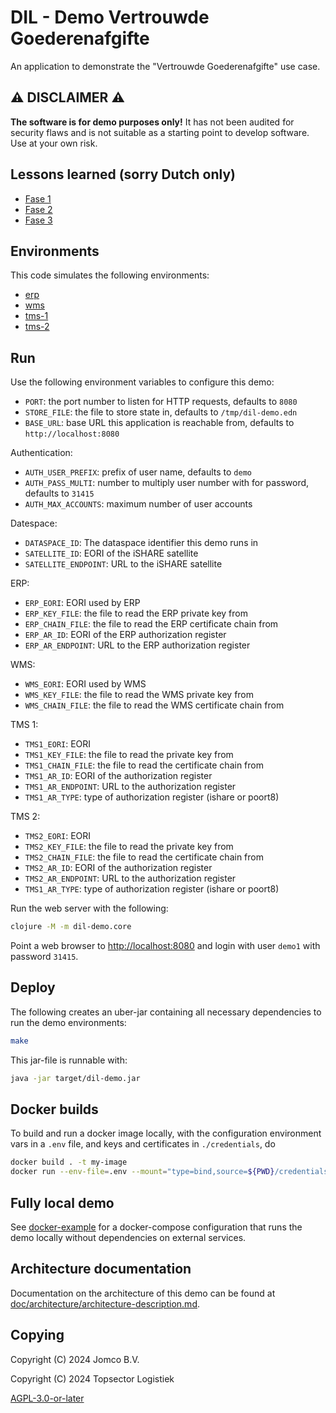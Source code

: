 <!--
SPDX-FileCopyrightText: 2024 Jomco B.V.
SPDX-FileCopyrightText: 2024 Topsector Logistiek
SPDX-FileContributor: Joost Diepenmaat <joost@jomco.nl>
SPDX-FileContributor: Remco van 't Veer <remco@jomco.nl>

SPDX-License-Identifier: AGPL-3.0-or-later
-->

# DIL - Demo Vertrouwde Goederenafgifte

An application to demonstrate the "Vertrouwde Goederenafgifte" use case.

## ⚠ DISCLAIMER ⚠

**The software is for demo purposes only!**  It has not been audited
for security flaws and is not suitable as a starting point to develop
software.  Use at your own risk.

## Lessons learned (sorry Dutch only)

- [Fase 1](doc/bevindingen-fase-1.md)
- [Fase 2](doc/bevindingen-fase-2.md)
- [Fase 3](doc/bevindingen-fase-3.md)

## Environments

This code simulates the following environments:

- [erp](http://localhost:8080/erp/)
- [wms](http://localhost:8080/wms/)
- [tms-1](http://localhost:8080/tms-1/)
- [tms-2](http://localhost:8080/tms-2/)


## Run

Use the following environment variables to configure this demo:

- `PORT`: the port number to listen for HTTP requests, defaults to `8080`
- `STORE_FILE`: the file to store state in, defaults to `/tmp/dil-demo.edn`
- `BASE_URL`: base URL this application is reachable from, defaults to `http://localhost:8080`

Authentication:

- `AUTH_USER_PREFIX`: prefix of user name, defaults to `demo`
- `AUTH_PASS_MULTI`: number to multiply user number with for password, defaults to `31415`
- `AUTH_MAX_ACCOUNTS`: maximum number of user accounts

Datespace:

- `DATASPACE_ID`: The dataspace identifier this demo runs in
- `SATELLITE_ID`: EORI of the iSHARE satellite
- `SATELLITE_ENDPOINT`: URL to the iSHARE satellite

ERP:

- `ERP_EORI`: EORI used by ERP
- `ERP_KEY_FILE`: the file to read the ERP private key from
- `ERP_CHAIN_FILE`: the file to read the ERP certificate chain from
- `ERP_AR_ID`: EORI of the ERP authorization register
- `ERP_AR_ENDPOINT`: URL to the ERP authorization register

WMS:

- `WMS_EORI`: EORI used by WMS
- `WMS_KEY_FILE`: the file to read the WMS private key from
- `WMS_CHAIN_FILE`: the file to read the WMS certificate chain from

TMS 1:

- `TMS1_EORI`: EORI
- `TMS1_KEY_FILE`: the file to read the private key from
- `TMS1_CHAIN_FILE`: the file to read the certificate chain from
- `TMS1_AR_ID`: EORI of the authorization register
- `TMS1_AR_ENDPOINT`: URL to the authorization register
- `TMS1_AR_TYPE`: type of authorization register (ishare or poort8)

TMS 2:

- `TMS2_EORI`: EORI
- `TMS2_KEY_FILE`: the file to read the private key from
- `TMS2_CHAIN_FILE`: the file to read the certificate chain from
- `TMS2_AR_ID`: EORI of the authorization register
- `TMS2_AR_ENDPOINT`: URL to the authorization register
- `TMS1_AR_TYPE`: type of authorization register (ishare or poort8)

Run the web server with the following:

```sh
clojure -M -m dil-demo.core
```

Point a web browser to [http://localhost:8080](http://localhost:8080)
and login with user `demo1` with password `31415`.

## Deploy

The following creates an uber-jar containing all necessary
dependencies to run the demo environments:

```sh
make
```

This jar-file is runnable with:

```sh
java -jar target/dil-demo.jar
```

## Docker builds

To build and run a docker image locally, with the configuration
environment vars in a `.env` file, and keys and certificates in
`./credentials`, do

```sh
docker build . -t my-image
docker run --env-file=.env --mount="type=bind,source=${PWD}/credentials,destination=/credentials" -p8080:8080 my-image
```

## Fully local demo

See [docker-example](./docker-example) for a docker-compose
configuration that runs the demo locally without dependencies on
external services.

## Architecture documentation

Documentation on the architecture of this demo can be found at
[doc/architecture/architecture-description.md](doc/architecture/architecture-description.md).

## Copying

Copyright (C) 2024 Jomco B.V.

Copyright (C) 2024 Topsector Logistiek

[AGPL-3.0-or-later](LICENSES/AGPL-3.0-or-later.txt)
